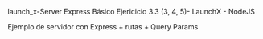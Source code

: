 launch_x-Server Express Básico
Ejericicio 3.3 (3, 4, 5)- LaunchX - NodeJS

Ejemplo de servidor con Express + rutas + Query Params